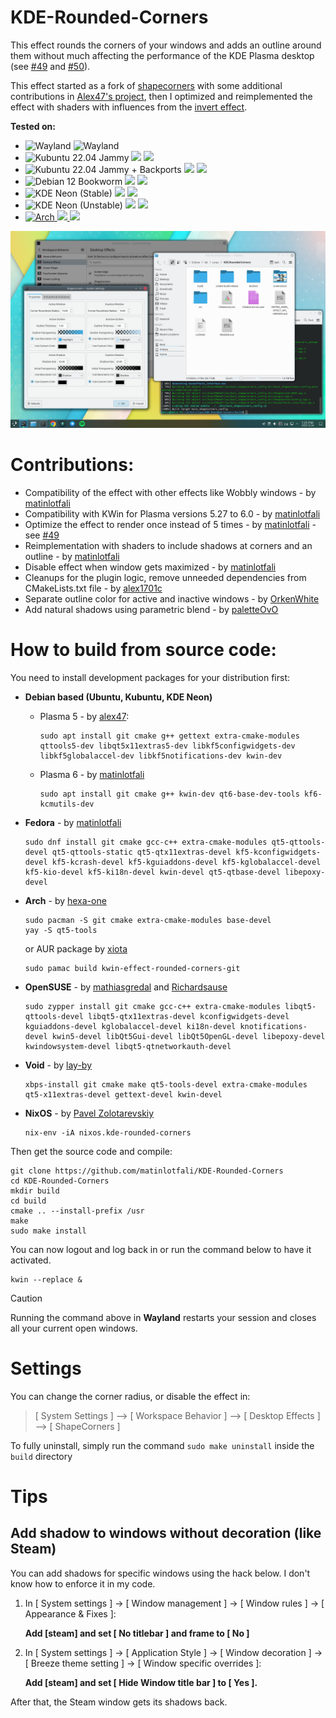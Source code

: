 # KDE-Rounded-Corners

This effect rounds the corners of your windows and adds an outline around them without much affecting the performance of the KDE Plasma desktop (see [#49](https://github.com/matinlotfali/KDE-Rounded-Corners/pull/49) and [#50](https://github.com/matinlotfali/KDE-Rounded-Corners/issues/50)).

This effect started as a fork of [shapecorners](https://sourceforge.net/projects/shapecorners/) with some additional contributions in [Alex47's project](https://github.com/alex47/KDE-Rounded-Corners), then I optimized and reimplemented the effect with shaders with influences from the [invert effect](https://github.com/KDE/kwin/tree/master/src/plugins/invert).

**Tested on:**
- ![Wayland](https://img.shields.io/badge/Wayland-supported-green?logo=wayland) ![Wayland](https://img.shields.io/badge/X11-supported-green?logo=X.org)
- ![Kubuntu 22.04 Jammy](https://img.shields.io/badge/-not_supported-red?label=Kubuntu%2022.04%20Jammy&logo=kubuntu&branch=master) 
![](https://img.shields.io/badge/KWinEffects-v233-red) ![](https://img.shields.io/badge/Plasma-5.24-red)
- ![Kubuntu 22.04 Jammy + Backports](https://img.shields.io/github/actions/workflow/status/matinlotfali/KDE-Rounded-Corners/kubuntu2204-backports.yml?label=Kubuntu%2022.04%20Jammy%20%2b%20Backports&logo=kubuntu&branch=master) 
![](https://img.shields.io/badge/KWinEffects-v236-lightgrey) ![](https://img.shields.io/badge/Plasma-5.27-lightgrey)
- ![Debian 12 Bookworm](https://img.shields.io/github/actions/workflow/status/matinlotfali/KDE-Rounded-Corners/debian12.yml?branch=master&label=Debian%2012%20Bookworm&logo=debian)
    ![](https://img.shields.io/badge/KWinEffects-v236-lightgrey) ![](https://img.shields.io/badge/Plasma-5.27-lightgrey)
- ![KDE Neon (Stable)](https://img.shields.io/github/actions/workflow/status/matinlotfali/KDE-Rounded-Corners/neon.yml?branch=master&label=KDE%20Neon%20%28Stable%29&logo=kde&logoColor=white) 
![](https://img.shields.io/badge/KWinEffects-v236-lightgrey) ![](https://img.shields.io/badge/Plasma-5.27-lightgrey)
- ![KDE Neon (Unstable)](https://img.shields.io/github/actions/workflow/status/matinlotfali/KDE-Rounded-Corners/neon-unstable.yml?branch=master&label=KDE%20Neon%20%28Unstable%29&logo=kde&logoColor=white)
![](https://img.shields.io/badge/KWinEffects-v237-lightgrey) ![](https://img.shields.io/badge/Plasma-6.0-lightgrey)
- [![Arch](https://img.shields.io/github/actions/workflow/status/matinlotfali/KDE-Rounded-Corners/arch.yml?branch=master&label=Arch%20Linux&logo=archlinux&logoColor=white) ![](https://img.shields.io/aur/maintainer/kwin-effect-rounded-corners-git?label=AUR%20Maintainer) ![](https://img.shields.io/aur/votes/kwin-effect-rounded-corners-git?label=AUR%20Votes)](https://aur.archlinux.org/packages/kwin-effect-rounded-corners-git)

![After](screenshots/shadows2.png)

# Contributions:

- Compatibility of the effect with other effects like Wobbly windows - by [matinlotfali](https://github.com/matinlotfali)
- Compatibility with KWin for Plasma versions 5.27 to 6.0 - by [matinlotfali](https://github.com/matinlotfali)
- Optimize the effect to render once instead of 5 times - by [matinlotfali](https://github.com/matinlotfali) - see [#49](https://github.com/matinlotfali/KDE-Rounded-Corners/pull/49)
- Reimplementation with shaders to include shadows at corners and an outline - by [matinlotfali](https://github.com/matinlotfali)
- Disable effect when window gets maximized - by [matinlotfali](https://github.com/matinlotfali)
- Cleanups for the plugin logic, remove unneeded dependencies from CMakeLists.txt file - by [alex1701c](https://github.com/alex1701c)
- Separate outline color for active and inactive windows - by [OrkenWhite](https://github.com/OrkenWhite)
- Add natural shadows using parametric blend - by [paletteOvO](https://github.com/paletteOvO)

# How to build from source code:

You need to install development packages for your distribution first:

- **Debian based (Ubuntu, Kubuntu, KDE Neon)**
    
  - Plasma 5 - by [alex47](https://github.com/alex47):
    ```
    sudo apt install git cmake g++ gettext extra-cmake-modules qttools5-dev libqt5x11extras5-dev libkf5configwidgets-dev libkf5globalaccel-dev libkf5notifications-dev kwin-dev 
    ```
  - Plasma 6 - by [matinlotfali](https://github.com/matinlotfali) 
    ```
    sudo apt install git cmake g++ kwin-dev qt6-base-dev-tools kf6-kcmutils-dev
    ```
- **Fedora** - by [matinlotfali](https://github.com/matinlotfali)
  ```
  sudo dnf install git cmake gcc-c++ extra-cmake-modules qt5-qttools-devel qt5-qttools-static qt5-qtx11extras-devel kf5-kconfigwidgets-devel kf5-kcrash-devel kf5-kguiaddons-devel kf5-kglobalaccel-devel kf5-kio-devel kf5-ki18n-devel kwin-devel qt5-qtbase-devel libepoxy-devel
  ```
- **Arch** - by [hexa-one](https://github.com/hexa-one)
  ```
  sudo pacman -S git cmake extra-cmake-modules base-devel
  yay -S qt5-tools
  ```
  or AUR package by [xiota](https://aur.archlinux.org/account/xiota)  
  ```
  sudo pamac build kwin-effect-rounded-corners-git
  ```
- **OpenSUSE** - by [mathiasgredal](https://github.com/mathiasgredal) and [Richardsause](https://github.com/Richardsause)
  ```
  sudo zypper install git cmake gcc-c++ extra-cmake-modules libqt5-qttools-devel libqt5-qtx11extras-devel kconfigwidgets-devel kguiaddons-devel kglobalaccel-devel ki18n-devel knotifications-devel kwin5-devel libQt5Gui-devel libQt5OpenGL-devel libepoxy-devel kwindowsystem-devel libqt5-qtnetworkauth-devel
  ```
- **Void** - by [lay-by](https://github.com/lay-by)
  ```
  xbps-install git cmake make qt5-tools-devel extra-cmake-modules qt5-x11extras-devel gettext-devel kwin-devel
  ```
- **NixOS** - by [Pavel Zolotarevskiy](https://github.com/flexagoon)
   ```
   nix-env -iA nixos.kde-rounded-corners
   ```
    

Then get the source code and compile:
```
git clone https://github.com/matinlotfali/KDE-Rounded-Corners
cd KDE-Rounded-Corners
mkdir build
cd build
cmake .. --install-prefix /usr
make
sudo make install
```

You can now logout and log back in or run the command below to have it activated.
```
kwin --replace &
```

> [!CAUTION]
> Running the command above in **Wayland** restarts your session and closes all your current open windows.

# Settings

You can change the corner radius, or disable the effect in:

> [ System Settings ] --> [ Workspace Behavior ] --> [ Desktop Effects ] --> [ ShapeCorners ]

To fully uninstall, simply run the command `sudo make uninstall` inside the `build` directory

# Tips

## Add shadow to windows without decoration (like Steam)

You can add shadows for specific windows using the hack below. I don't know how to enforce it in my code.

1. In [ System settings ] -> [ Window management ] -> [ Window rules ] -> [ Appearance & Fixes ]:

   **Add [steam] and set [ No titlebar ] and frame to [ No ]**
   
3. In [ System settings ] -> [ Application Style ] -> [ Window decoration ] -> [ Breeze theme setting ] -> [ Window specific overrides ]:

   **Add [steam] and set [ Hide Window title bar ] to [ Yes ].**

After that, the Steam window gets its shadows back.
